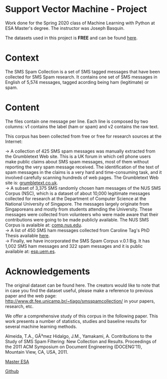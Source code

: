 # **Support Vector Machine - Project**

Work done for the Spring 2020 class of Machine Learning with Python at ESA Master's degree. The instructor was Joseph Basquin.

The datasets used in this project is **FREE** and can be found [here](http://archive.ics.uci.edu/ml/machine-learning-databases/00228/).


# **Context**

The SMS Spam Collection is a set of SMS tagged messages that have been collected for SMS Spam research. It contains one set of SMS messages in English of 5,574 messages, tagged acording being ham (legitimate) or spam.


# **Content**

The files contain one message per line. Each line is composed by two columns: v1 contains the label (ham or spam) and v2 contains the raw text.

This corpus has been collected from free or free for research sources at the Internet:  

-> A collection of 425 SMS spam messages was manually extracted from the Grumbletext Web site. This is a UK forum in which cell phone users make public claims about SMS spam messages, most of them without reporting the very spam message received. The identification of the text of spam messages in the claims is a very hard and time-consuming task, and it involved carefully scanning hundreds of web pages. The Grumbletext Web site is: [grumbletext.co.uk](http://www.grumbletext.co.uk/).  
-> A subset of 3,375 SMS randomly chosen ham messages of the NUS SMS Corpus (NSC), which is a dataset of about 10,000 legitimate messages collected for research at the Department of Computer Science at the National University of Singapore. The messages largely originate from Singaporeans and mostly from students attending the University. These messages were collected from volunteers who were made aware that their contributions were going to be made publicly available. The NUS SMS Corpus is avalaible at: [comp.nus.edu](https://www.comp.nus.edu.sg/~rpnlpir/downloads/corpora/smsCorpus/).  
-> A list of 450 SMS ham messages collected from Caroline Tag's PhD Thesis available [here](https://etheses.bham.ac.uk/id/eprint/253/1/Tagg09PhD.pdf).  
-> Finally, we have incorporated the SMS Spam Corpus v.0.1 Big. It has 1,002 SMS ham messages and 322 spam messages and it is public available at: [esp.uem.es](http://www.esp.uem.es/jmgomez/smsspamcorpus/).

# **Acknowledgements**

The original dataset can be found here. The creators would like to note that in case you find the dataset useful, please make a reference to previous paper and the web page: http://www.dt.fee.unicamp.br/~tiago/smsspamcollection/ in your papers, research, etc.

We offer a comprehensive study of this corpus in the following paper. This work presents a number of statistics, studies and baseline results for several machine learning methods.

Almeida, T.A., GÃ³mez Hidalgo, J.M., Yamakami, A. Contributions to the Study of SMS Spam Filtering: New Collection and Results. Proceedings of the 2011 ACM Symposium on Document Engineering (DOCENG'11), Mountain View, CA, USA, 2011.




[Master ESA](https://www.univ-orleans.fr/deg/masters/ESA/index.htm)

[Github](https://github.com/loicpalma/Shiny_App)
